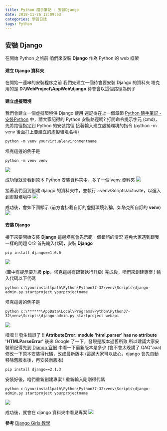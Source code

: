 ```yaml
---
title: Python 隨手筆記 - 安裝Django
date: 2018-11-26 12:09:53
categories: 學習日誌
tags: Python
---
```

## **安裝 Django**
在開始 Python 之旅前
咱們來安裝 **Django** 作為 Python 的 web 框架
#### **建立 Django 資料夾**
在開始一連串的安裝程序之前
我們先建立一個待會要安裝 Django 的資料夾
塔克用的是 **D:\WebProject\AppWeb\django**
待會會以這個路徑為例子
#### **建立虛擬環境**
我們會建立一個虛擬環境供 Django 使用
還記得在上一個章節 [Python 隨手筆記 - 安裝Python](https://happyhand.github.io/2018/11/26/Python-隨手筆記-安裝Python/) 中，請大家記得的 Python 安裝路徑嗎?
打開命令提示字元 (cmd)，先將路徑指定到 Python 的安裝路徑
接著輸入建立虛擬環境的指令 (python -m venv 後面打上要建立的虛擬環境名稱)
```
python -m venv yourvirtualenvironmentname
```
塔克這邊的例子是
```
python -m venv venv
```
![](https://imgur.com/gODwnfd.png)

成功後就會看到原本 Python 安裝資料夾中，多了一個 venv 資料夾
![](https://imgur.com/M3kHzDJ.png)

接著我們回到創建 django 的資料夾中，並執行 ~venv/Scripts/activate，以進入到虛擬環境中
![](https://imgur.com/RBpnmct.png)

成功後，會如下圖顯示 (前方會掛載自訂的虛擬環境名稱，如塔克所自訂的 **venv**)
![](https://imgur.com/i8ldLKG.png)

#### **安裝 Django**
接下來要開始安裝 **Django**
這邊塔克會先示範一個錯誤的情況
避免大家遇到跟我一樣的問題 Or2
首先輸入代碼，安裝 **Django**
```
pip install django==1.6.6
```
![](https://imgur.com/s0IZk0H.png)

(圖中有提示要升級 **pip**，塔克這邊有跟著執行升級)
完成後，咱們來創建專案 !
輸入代碼以下代碼
```
python c:\yourinstallpath\Python\Python37-32\venv\Scripts\django-admin.py startproject yourprojectname
```
塔克這邊的例子是
```
python c:\******\AppData\Local\Programs\Python\Python37-32\venv\Scripts\django-admin.py startproject webapi
```
![](https://imgur.com/VuaiVLc.png)

噹噹 !! 發生錯誤了 !!
**AttributeError: module 'html.parser' has no attribute 'HTMLParseError'** 
後來 Google 了一下，發現是版本過舊所致
所以建議大家安裝前記得先到 [Django 官網](https://www.djangoproject.com/) 中看一下最新版本是多少 (會不會太晚講了 QAQ"aaa)
修改一下原本安裝得代碼，改成最新版本 
(這邊大家可以放心，django 會先自動移除舊版本後，再安裝新版本)
```
pip install django==2.1.3
```
安裝好後，咱們重新創建專案 !
重新輸入剛剛得代碼
```
python c:\yourinstallpath\Python\Python37-32\venv\Scripts\django-admin.py startproject yourprojectname
```
![](https://imgur.com/dIJHdwK.png)

成功後，就會在 django 資料夾中看見專案
![](https://imgur.com/q8zvU7e.png)

**參考**
[Django Girls 教學](https://carolhsu.gitbooks.io/django-girls-tutorial-traditional-chiness/content/index.html)